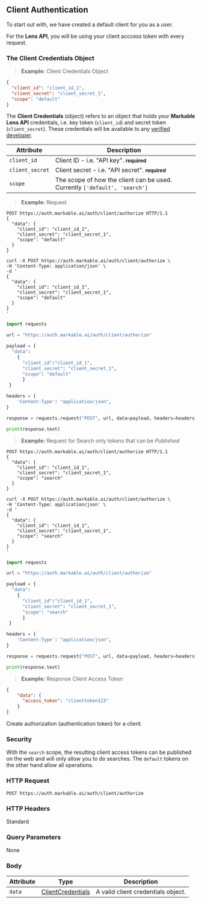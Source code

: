 ## Client Authentication

To start out with, we have created a default client for you as a user.

For the **Lens API**, you will be using your client acccess token with every request.

### The Client Credentials Object

> **Example:** Client Credentials Object

```json
{
  "client_id": "client_id_1",
  "client_secret": "client_secret_1",
  "scope": "default"
}
```

The **Client Credentials** (object) refers to an object that holds your **Markable Lens API** credentials, i.e. key token (`client_id`) and secret token (`client_secret`). These credentials will be available to any [verified developer](#authentication).

Attribute         | Description
----------        | ----------
`client_id`       | Client ID - i.e. "API key". **<small>required</small>**
`client_secret`   | Client secret - i.e. "API secret". **<small>required</small>**
`scope`           | The scope of how the client can be used. Currently `['default', 'search']`


> **Example:** Request

```http
POST https://auth.markable.ai/auth/client/authorize HTTP/1.1
{
  "data": {
    "client_id": "client_id_1",
    "client_secret": "client_secret_1",
    "scope": "default"
  }
}
```

```shell
curl -X POST https://auth.markable.ai/auth/client/authorize \
-H 'Content-Type: application/json' \
-d '
{
  "data": {
    "client_id": "client_id_1",
    "client_secret": "client_secret_1",
    "scope": "default"
  }
}
'
```

```python
import requests

url = "https://auth.markable.ai/auth/client/authorize"

payload = {
  "data":
    {
      "client_id":"client_id_1",
      "client_secret": "client_secret_1",
      "scope": "default"
      }
 }

headers = {
    'Content-Type': "application/json",
}

response = requests.request("POST", url, data=payload, headers=headers)

print(response.text)
```

> **Example:** Request for Search only tokens that can be *Published*

```http
POST https://auth.markable.ai/auth/client/authorize HTTP/1.1
{
  "data": {
    "client_id": "client_id_1",
    "client_secret": "client_secret_1",
    "scope": "search"
  }
}
```

```shell
curl -X POST https://auth.markable.ai/auth/client/authorize \
-H 'Content-Type: application/json' \
-d '
{
  "data": {
    "client_id": "client_id_1",
    "client_secret": "client_secret_1",
    "scope": "search"
  }
}
'
```

```python
import requests

url = "https://auth.markable.ai/auth/client/authorize"

payload = {
  "data":
    {
      "client_id":"client_id_1",
      "client_secret": "client_secret_1",
      "scope": "search"
      }
 }

headers = {
    'Content-Type': "application/json",
}

response = requests.request("POST", url, data=payload, headers=headers)

print(response.text)
```

> **Example:** Response Client Access Token

```json
{
    "data": {
      "access_token": "clienttoken123"
    }
}
```

Create authorization (authentication token) for a client.

### Security

With the `search` scope, the resulting client access tokens can be published on the web and will only allow you to do searches. The `default` tokens on the other hand allow all operations.

### HTTP Request

`POST https://auth.markable.ai/auth/client/authorize`


### HTTP Headers

Standard


### Query Parameters

None

### Body

Attribute       | Type                                    | Description
-------         | ----------                              | -------
`data`          | [ClientCredentials](#the-client-authorization-object)     | A valid client credentials object.
